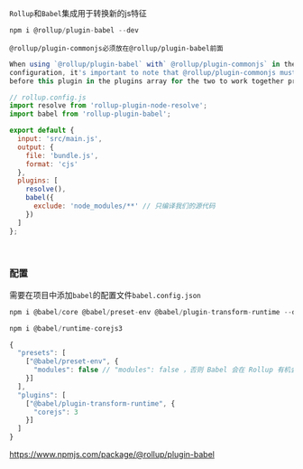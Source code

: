 `Rollup`和`Babel`集成用于转换新的js特征

~~~js
npm i @rollup/plugin-babel --dev
~~~

`@rollup/plugin-commonjs必须放在@rollup/plugin-babel前面`

~~~js
When using `@rollup/plugin-babel` with` @rollup/plugin-commonjs` in the same Rollup 
configuration, it's important to note that @rollup/plugin-commonjs must be placed 
before this plugin in the plugins array for the two to work together properly. e.g.
~~~

~~~js
// rollup.config.js
import resolve from 'rollup-plugin-node-resolve';
import babel from 'rollup-plugin-babel';

export default {
  input: 'src/main.js',
  output: {
    file: 'bundle.js',
    format: 'cjs'
  },
  plugins: [
    resolve(),
    babel({
      exclude: 'node_modules/**' // 只编译我们的源代码
    })
  ]
};
~~~

<br/>

### 配置

需要在项目中添加`babel`的配置文件`babel.config.json`

~~~js
npm i @babel/core @babel/preset-env @babel/plugin-transform-runtime --dev

npm i @babel/runtime-corejs3
~~~

~~~js
{
  "presets": [
    ["@babel/preset-env", {
      "modules": false // "modules": false ，否则 Babel 会在 Rollup 有机会做处理之前，将我们的模块转成 CommonJS ，导致 Rollup 的一些处理失败。
    }]
  ],
  "plugins": [
    ["@babel/plugin-transform-runtime", {
      "corejs": 3
    }]
  ]
}
~~~

https://www.npmjs.com/package/@rollup/plugin-babel